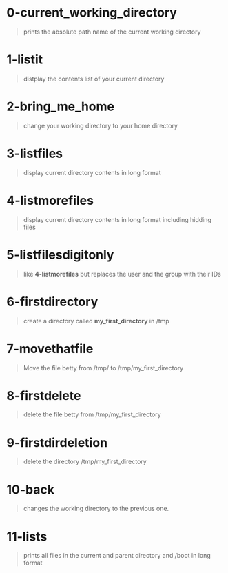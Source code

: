 # 0-current_working_directory
>	prints the absolute path name of the current working directory
# 1-listit
>	distplay the contents list of your current directory
# 2-bring_me_home
>	change your working directory to your home directory
# 3-listfiles
>	display current directory contents in long format
# 4-listmorefiles
>	display current directory contents in long format including hidding files
# 5-listfilesdigitonly
>	like **4-listmorefiles** but replaces the user and the group with their IDs
# 6-firstdirectory
>	create a directory called **my_first_directory** in /tmp
# 7-movethatfile
>	Move the file betty from /tmp/ to /tmp/my_first_directory
# 8-firstdelete
>	delete the file betty from /tmp/my_first_directory
# 9-firstdirdeletion
>	delete the directory /tmp/my_first_directory
# 10-back
>	changes the working directory to the previous one.
# 11-lists
>	prints all files in the current and parent directory and /boot in long format
